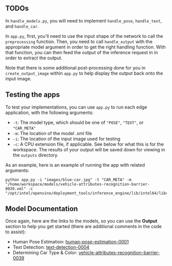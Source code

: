 
## TODOs

In `handle_models.py`, you will need to implement `handle_pose`, `handle_text`, and
`handle_car`.

In `app.py`, first, you'll need to use the input shape of the network to call the `preprocessing`
function. Then, you need to call `handle_output` with the appropriate model argument 
in order to get the right handling function. With that function, you can then feed the output
of the inference request in in order to extract the output. 

Note that there is some additional post-processing done for you in `create_output_image`
within `app.py` to help display the output back onto the input image.

## Testing the apps

To test your implementations, you can use `app.py` to run each edge application, with
the following arguments:
- `-t`: The model type,  which should be one of `"POSE"`, `"TEXT"`, or `"CAR_META"`
- `-m`: The location of the model .xml file
- `-i`: The location of the input image used for testing
- `-c`: A CPU extension file, if applicable. See below for what this is for the workspace.
The results of your output will be saved down for viewing in the `outputs` directory.

As an example, here is an example of running the app with related arguments:

```
python app.py -i "images/blue-car.jpg" -t "CAR_META" -m "/home/workspace/models/vehicle-attributes-recognition-barrier-0039.xml" -c "/opt/intel/openvino/deployment_tools/inference_engine/lib/intel64/libcpu_extension_sse4.so"
```

## Model Documentation

Once again, here are the links to the models, so you can use the **Output** section to help
you get started (there are additional comments in the code to assist):

- Human Pose Estimation: [human-pose-estimation-0001](https://docs.openvinotoolkit.org/latest/_models_intel_human_pose_estimation_0001_description_human_pose_estimation_0001.html)
- Text Detection: [text-detection-0004](http://docs.openvinotoolkit.org/latest/_models_intel_text_detection_0004_description_text_detection_0004.html)
- Determining Car Type & Color: [vehicle-attributes-recognition-barrier-0039](https://docs.openvinotoolkit.org/latest/_models_intel_vehicle_attributes_recognition_barrier_0039_description_vehicle_attributes_recognition_barrier_0039.html)
